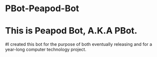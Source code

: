#	 PBot-Peapod-Bot
#    This is Peapod Bot, A.K.A PBot.
#I created this bot for the purpose of both eventually releasing and for a year-long computer technology project.

